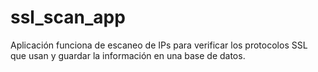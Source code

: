 # ssl_scan_app
Aplicación funciona de escaneo de IPs para verificar los protocolos SSL que usan y guardar la información en una base de datos.
